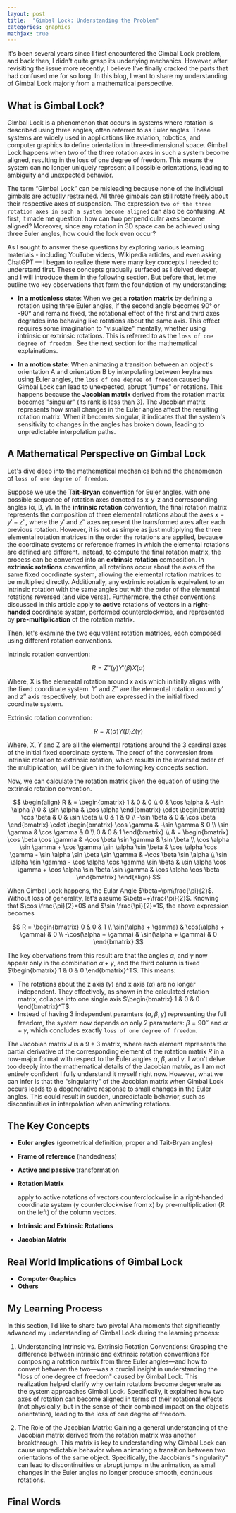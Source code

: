 ```yaml
---
layout: post
title:  "Gimbal Lock: Understanding the Problem"
categories: graphics
mathjax: true
---
```


It's been several years since I first encountered the Gimbal Lock problem, and back then, I didn't quite grasp its underlying mechanics. However, after revisiting the issue more recently, I believe I’ve finally cracked the parts that had confused me for so long. In this blog, I want to share my understanding of Gimbal Lock majorly from a mathematical perspective.

## What is Gimbal Lock?
Gimbal Lock is a phenomenon that occurs in systems where rotation is described using three angles, often referred to as Euler angles. These systems are widely used in applications like aviation, robotics, and computer graphics to define orientation in three-dimensional space. Gimbal Lock happens when two of the three rotation axes in such a system become aligned, resulting in the loss of one degree of freedom. This means the system can no longer uniquely represent all possible orientations, leading to ambiguity and unexpected behavior.

The term “Gimbal Lock” can be misleading because none of the individual gimbals are actually restrained. All three gimbals can still rotate freely about their respective axes of suspension. The expression `two of the three rotation axes in such a system become aligned` can also be confusing. At first, it made me question: how can two perpendicular axes become aligned? Moreover, since any rotation in 3D space can be achieved using three Euler angles, how could the lock even occur?

As I sought to answer these questions by exploring various learning materials - including YouTube videos, Wikipedia articles, and even asking ChatGPT — I began to realize there were many key concepts I needed to understand first. These concepts gradually surfaced as I delved deeper, and I will introduce them in the following section. But before that, let me outline two key observations that form the foundation of my understanding:

- **In a motionless state**: When we get a **rotation matrix** by defining a rotation using three Euler angles, if the second angle becomes 90° or -90° and remains fixed, the rotational effect of the first and third axes degrades into behaving like rotations about the same axis. This effect requires some imagination to "visualize" mentally, whether using intrinsic or extrinsic rotations. This is referred to as the `loss of one degree of freedom.` See the next section for the mathematical explainations. 

- **In a motion state**: When animating a transition between an object's orientation A and orientation B by interpolating between keyframes using Euler angles, the `loss of one degree of freedom` caused by Gimbal Lock can lead to unexpected, abrupt "jumps" or rotations. This happens because the **Jacobian matrix** derived from the rotation matrix becomes "singular" (its rank is less than 3). The Jacobian matrix represents how small changes in the Euler angles affect the resulting rotation matrix. When it becomes singular, it indicates that the system's sensitivity to changes in the angles has broken down, leading to unpredictable interpolation paths.

## A Mathematical Perspective on Gimbal Lock
Let's dive deep into the mathematical mechanics behind the phenomenon of `loss of one degree of freedom`.

Suppose we use the **Tait–Bryan** convention for Euler angles, with one possible sequence of rotation axes denoted as x-y-z and corresponding angles (α, β, γ). In the **intrinsic rotation** convention, the final rotation matrix represents the composition of three elemental rotations about the axes $x-y'-z''$, where the $y'$ and $z''$ axes represent the transformed axes after each previous rotation. However, it is not as simple as just multiplying the three elemental rotation matrices in the order the rotations are applied, because the coordinate systems or reference frames in which the elemental rotations are defined are different. Instead, to compute the final rotation matrix, the process can be converted into an **extrinsic rotation** composition. In **extrinsic rotations** convention, all rotations occur about the axes of the same fixed coordinate system, allowing the elemental rotation matrices to be multiplied directly. Additionally, any extrinsic rotation is equivalent to an intrinsic rotation with the same angles but with the order of the elemental rotations reversed (and vice versa). Furthermore, the other conventions discussed in this article apply to **active** rotations of vectors in a **right-handed** coordinate system, performed counterclockwise, and represented by **pre-multiplication** of the rotation matrix.

Then, let's examine the two equivalent rotation matrices, each composed using different rotation conventions.

Intrinsic rotation convention:

$$R = Z''(γ)Y'(β)X(α)$$

Where, X is the elemental rotation around x axis which initially aligns with the fixed coordinate system. $Y'$ and $Z''$ are the elemental rotation around $y'$ and $z''$ axis respectively, but both are expressed in the initial fixed coordinate system.

Extrinsic rotation convention:

$$R = X(α)Y(β)Z(γ)$$

Where, X, Y and Z are all the elemental rotations around the 3 cardinal axes of the initial fixed coordinate system. The proof of the conversion from intrinsic rotation to extrinsic rotation, which results in the inversed order of the multiplication, will be given in the following key concepts section.

Now, we can calculate the rotation matrix given the equation of using the extrinsic rotation convention.

$$
\begin{align}
R & = \begin{bmatrix}
1 & 0 & 0 \\
0 & \cos \alpha & -\sin \alpha \\
0 & \sin \alpha & \cos \alpha
\end{bmatrix}
\cdot
\begin{bmatrix}
\cos \beta & 0 & \sin \beta \\
0 & 1 & 0 \\
-\sin \beta & 0 & \cos \beta
\end{bmatrix}
\cdot
\begin{bmatrix}
\cos \gamma & -\sin \gamma & 0 \\
\sin \gamma & \cos \gamma & 0 \\
0 & 0 & 1
\end{bmatrix} \\
& = \begin{bmatrix}
\cos \beta \cos \gamma & -\cos \beta \sin \gamma & \sin \beta \\
\cos \alpha \sin \gamma + \cos \gamma \sin \alpha \sin \beta & \cos \alpha \cos \gamma - \sin \alpha \sin \beta \sin \gamma & -\cos \beta \sin \alpha \\
\sin \alpha \sin \gamma - \cos \alpha \cos \gamma \sin \beta & \sin \alpha \cos \gamma + \cos \alpha \sin \beta \sin \gamma & \cos \alpha \cos \beta
\end{bmatrix}
\end{align}
$$

When Gimbal Lock happens, the Eular Angle $\beta=\pm\frac{\pi}{2}$. Without loss of generality, let's assume $\beta=+\frac{\pi}{2}$. Knowing that $\cos \frac{\pi}{2}=0$ and $\sin \frac{\pi}{2}=1$, the above expression becomes

$$
R = \begin{bmatrix}
0 & 0 & 1 \\
\sin(\alpha + \gamma) & \cos(\alpha + \gamma) & 0 \\
-\cos(\alpha + \gamma) & \sin(\alpha + \gamma) & 0
\end{bmatrix}
$$

The key obervations from this result are that the angles $\alpha$, and $\gamma$ now appear only in the combination $\alpha + \gamma$, and the third column is fixed $\begin{bmatrix} 1 & 0 & 0 \end{bmatrix}^T$. This means:
- The rotations about the z axis ($\gamma$) and x axis ($\alpha$) are no longer independent. They effectively, as shown in the calculated rotation matrix, collapse into one single axis $\begin{bmatrix} 1 & 0 & 0 \end{bmatrix}^T$.
- Instead of having 3 independent paramters $(\alpha, \beta, \gamma)$ representing the full freedom, the system now depends on only 2 parameters: $\beta = 90^\circ$ and $\alpha + \gamma$, which concludes exactly `loss of one degree of freedom`.

The Jacobian matrix $J$ is a $9 * 3$ matrix, where each element represents the partial derivative of the corresponding element of the rotation matrix $R$ in a row-major format with respect to the Euler angles $\alpha$, $\beta$, and $\gamma$. I won't delve too deeply into the mathematical details of the Jacobian matrix, as I am not entirely confident I fully understand it myself right now. However, what we can infer is that the "singularity" of the Jacobian matrix when Gimbal Lock occurs leads to a degenerative response to small changes in the Euler angles. This could result in sudden, unpredictable behavior, such as discontinuities in interpolation when animating rotations.

## The Key Concepts

- **Euler angles** (geometrical definition, proper and Tait-Bryan angles)
- **Frame of reference** (handedness)
- **Active and passive** transformation
- **Rotation Matrix** 

  apply to active rotations of vectors counterclockwise in a right-handed coordinate system (y counterclockwise from x) by pre-multiplication (R on the left) of the column vectors.

- **Intrinsic and Extrinsic Rotations**
- **Jacobian Matrix**

## Real World Implications of Gimbal Lock
- **Computer Graphics**
- **Others**

## My Learning Process
In this section, I’d like to share two pivotal Aha moments that significantly advanced my understanding of Gimbal Lock during the learning process:

1. Understanding Intrinsic vs. Extrinsic Rotation Conventions: Grasping the difference between intrinsic and extrinsic rotation conventions for composing a rotation matrix from three Euler angles—and how to convert between the two—was a crucial insight in understanding the "loss of one degree of freedom" caused by Gimbal Lock. This realization helped clarify why certain rotations become degenerate as the system approaches Gimbal Lock. Specifically, it explained how two axes of rotation can become aligned in terms of their rotational effects (not physically, but in the sense of their combined impact on the object’s orientation), leading to the loss of one degree of freedom.

2. The Role of the Jacobian Matrix: Gaining a general understanding of the Jacobian matrix derived from the rotation matrix was another breakthrough. This matrix is key to understanding why Gimbal Lock can cause unpredictable behavior when animating a transition between two orientations of the same object. Specifically, the Jacobian’s "singularity" can lead to discontinuities or abrupt jumps in the animation, as small changes in the Euler angles no longer produce smooth, continuous rotations.

## Final Words

